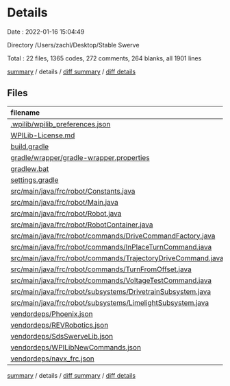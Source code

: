 # Details

Date : 2022-01-16 15:04:49

Directory /Users/zachl/Desktop/Stable Swerve

Total : 22 files,  1365 codes, 272 comments, 264 blanks, all 1901 lines

[summary](results.md) / details / [diff summary](diff.md) / [diff details](diff-details.md)

## Files
| filename | language | code | comment | blank | total |
| :--- | :--- | ---: | ---: | ---: | ---: |
| [.wpilib/wpilib_preferences.json](/.wpilib/wpilib_preferences.json) | JSON | 6 | 0 | 0 | 6 |
| [WPILib-License.md](/WPILib-License.md) | Markdown | 22 | 0 | 3 | 25 |
| [build.gradle](/build.gradle) | Groovy | 43 | 24 | 13 | 80 |
| [gradle/wrapper/gradle-wrapper.properties](/gradle/wrapper/gradle-wrapper.properties) | Properties | 5 | 0 | 1 | 6 |
| [gradlew.bat](/gradlew.bat) | Batch | 76 | 0 | 25 | 101 |
| [settings.gradle](/settings.gradle) | Groovy | 26 | 0 | 2 | 28 |
| [src/main/java/frc/robot/Constants.java](/src/main/java/frc/robot/Constants.java) | Java | 64 | 24 | 21 | 109 |
| [src/main/java/frc/robot/Main.java](/src/main/java/frc/robot/Main.java) | Java | 8 | 13 | 5 | 26 |
| [src/main/java/frc/robot/Robot.java](/src/main/java/frc/robot/Robot.java) | Java | 70 | 47 | 21 | 138 |
| [src/main/java/frc/robot/RobotContainer.java](/src/main/java/frc/robot/RobotContainer.java) | Java | 99 | 56 | 26 | 181 |
| [src/main/java/frc/robot/commands/DriveCommandFactory.java](/src/main/java/frc/robot/commands/DriveCommandFactory.java) | Java | 89 | 15 | 29 | 133 |
| [src/main/java/frc/robot/commands/InPlaceTurnCommand.java](/src/main/java/frc/robot/commands/InPlaceTurnCommand.java) | Java | 53 | 8 | 16 | 77 |
| [src/main/java/frc/robot/commands/TrajectoryDriveCommand.java](/src/main/java/frc/robot/commands/TrajectoryDriveCommand.java) | Java | 77 | 9 | 20 | 106 |
| [src/main/java/frc/robot/commands/TurnFromOffset.java](/src/main/java/frc/robot/commands/TurnFromOffset.java) | Java | 51 | 8 | 15 | 74 |
| [src/main/java/frc/robot/commands/VoltageTestCommand.java](/src/main/java/frc/robot/commands/VoltageTestCommand.java) | Java | 40 | 8 | 13 | 61 |
| [src/main/java/frc/robot/subsystems/DrivetrainSubsystem.java](/src/main/java/frc/robot/subsystems/DrivetrainSubsystem.java) | Java | 174 | 59 | 39 | 272 |
| [src/main/java/frc/robot/subsystems/LimelightSubsystem.java](/src/main/java/frc/robot/subsystems/LimelightSubsystem.java) | Java | 84 | 1 | 12 | 97 |
| [vendordeps/Phoenix.json](/vendordeps/Phoenix.json) | JSON | 214 | 0 | 0 | 214 |
| [vendordeps/REVRobotics.json](/vendordeps/REVRobotics.json) | JSON | 73 | 0 | 1 | 74 |
| [vendordeps/SdsSwerveLib.json](/vendordeps/SdsSwerveLib.json) | JSON | 19 | 0 | 1 | 20 |
| [vendordeps/WPILibNewCommands.json](/vendordeps/WPILibNewCommands.json) | JSON | 37 | 0 | 1 | 38 |
| [vendordeps/navx_frc.json](/vendordeps/navx_frc.json) | JSON | 35 | 0 | 0 | 35 |

[summary](results.md) / details / [diff summary](diff.md) / [diff details](diff-details.md)